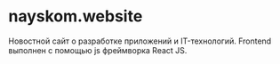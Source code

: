 # nayskom.website
Новостной сайт о разработке приложений и IT-технологий. Frontend выполнен с помощью js фреймворка React JS.
